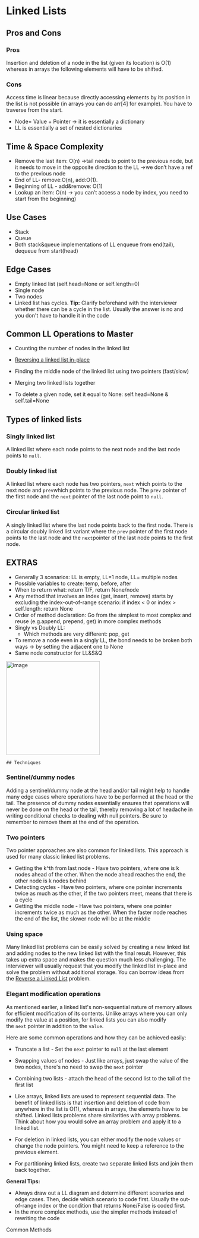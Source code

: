 # Linked Lists

## Pros and Cons
### Pros
Insertion and deletion of a node in the list (given its location) is O(1) whereas in arrays the following elements will have to be shifted.

### Cons
Access time is linear because directly accessing elements by its position in the list is not possible (in arrays you can do arr[4] for example). You have to traverse from the start.

- Node= Value + Pointer → it is essentially a dictionary
- LL is essentially a set of nested dictionaries

## Time & Space Complexity 
- Remove the last item: O(n) →tail needs to point to the previous node, but it needs to move in the opposite direction to the LL →we don’t have a ref to the previous node
- End of LL- remove:O(n), add:O(1).  
- Beginning of LL - add&remove: O(1)
- Lookup an item: O(n) → you can’t access a node by index, you need to start from the beginning) 


## Use Cases
- Stack 
- Queue 
- Both stack&queue implementations of LL enqueue from end(tail), dequeue from start(head)


## Edge Cases
- Empty linked list (self.head=None or self.length=0)
- Single node
- Two nodes
- Linked list has cycles. **Tip:** Clarify beforehand with the interviewer whether there can be a cycle in the list. Usually the answer is no and you don't have to handle it in the code

## Common LL Operations to Master

- Counting the number of nodes in the linked list
- [Reversing a linked list in-place](https://github.com/ecemkaraman/leetcode-ek/blob/main/6_in-place-reversal-of-a-linked-list)
- Finding the middle node of the linked list using two pointers (fast/slow)
- Merging two linked lists together

- To delete a given node, set it equal to None: self.head=None & self.tail=None

## Types of linked lists

### **Singly linked list**

A linked list where each node points to the next node and the last node points to `null`.

### **Doubly linked list**

A linked list where each node has two pointers, `next` which points to the next node and `prev`which points to the previous node. The `prev` pointer of the first node and the `next` pointer of the last node point to `null`.

### **Circular linked list**

A singly linked list where the last node points back to the first node. There is a circular doubly linked list variant where the `prev` pointer of the first node points to the last node and the `next`pointer of the last node points to the first node.



## EXTRAS
- Generally 3 scenarios: LL is empty, LL=1 node, LL= multiple nodes
- Possible variables to create: temp, before, after
- When to return what: return T/F, return None/node
- Any method that involves an index (get, insert, remove) starts by excluding the index-out-of-range scenario: if index < 0 or index > self.length: return None
- Order of method declaration: Go from the simplest to most complex and reuse (e.g.append, prepend, get) in more complex methods
- Singly vs Doubly LL:
    - Which methods are very different: pop, get
- To remove a node even in a singly LL, the bond needs to be broken both ways → by setting the adjacent one to None
- Same node constructor for LL&S&Q

<img width="252" alt="image" src="https://github.com/user-attachments/assets/bca9ebfa-9d5f-4a96-965c-6a925227b3e1">







    ## Techniques

### **Sentinel/dummy nodes**

Adding a sentinel/dummy node at the head and/or tail might help to handle many edge cases where operations have to be performed at the head or the tail. The presence of dummy nodes essentially ensures that operations will never be done on the head or the tail, thereby removing a lot of headache in writing conditional checks to dealing with null pointers. Be sure to remember to remove them at the end of the operation.

### **Two pointers**

Two pointer approaches are also common for linked lists. This approach is used for many classic linked list problems.

- Getting the k^th from last node - Have two pointers, where one is k nodes ahead of the other. When the node ahead reaches the end, the other node is k nodes behind
- Detecting cycles - Have two pointers, where one pointer increments twice as much as the other, if the two pointers meet, means that there is a cycle
- Getting the middle node - Have two pointers, where one pointer increments twice as much as the other. When the faster node reaches the end of the list, the slower node will be at the middle

### **Using space**

Many linked list problems can be easily solved by creating a new linked list and adding nodes to the new linked list with the final result. However, this takes up extra space and makes the question much less challenging. The interviewer will usually request that you modify the linked list in-place and solve the problem without additional storage. You can borrow ideas from the [Reverse a Linked List](https://leetcode.com/problems/reverse-linked-list/) problem.

### **Elegant modification operations**

As mentioned earlier, a linked list's non-sequential nature of memory allows for efficient modification of its contents. Unlike arrays where you can only modify the value at a position, for linked lists you can also modify the `next` pointer in addition to the `value`.

Here are some common operations and how they can be achieved easily:

- Truncate a list - Set the `next` pointer to `null` at the last element
- Swapping values of nodes - Just like arrays, just swap the value of the two nodes, there's no need to swap the `next` pointer
- Combining two lists - attach the head of the second list to the tail of the first list

- Like arrays, linked lists are used to represent sequential data. The benefit of linked lists is that insertion and deletion of code from anywhere in the list is O(1), whereas in arrays, the elements have to be shifted. Linked lists problems share similarities with array problems. Think about how you would solve an array problem and apply it to a linked list.

- For deletion in linked lists, you can either modify the node values or change the node pointers. You might need to keep a reference to the previous element.
- For partitioning linked lists, create two separate linked lists and join them back together.


**General Tips:**

- Always draw out a LL diagram and determine different scenarios and edge cases. Then, decide which scenario to code first. Usually the out-of-range index or the condition that returns None/False is coded first.
- In the more complex methods, use the simpler methods instead of rewriting the code


Common Methods
